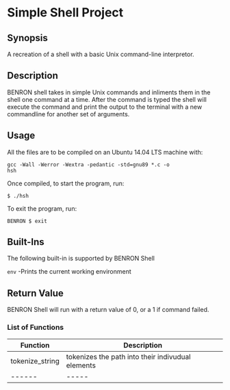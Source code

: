 # Simple Shell Project

## Synopsis
A recreation of a shell with a basic Unix command-line interpretor.

## Description
BENRON shell takes in simple Unix commands and inliments them in the shell one command at a time. After the command is typed the shell will execute the command and print the output to the terminal with a new commandline for another set of arguments.
## Usage
All the files are to be compiled on an Ubuntu 14.04 LTS machine with:

<code>gcc -Wall -Werror -Wextra -pedantic -std=gnu89 *.c -o hsh</code>

Once compiled, to start the program, run:

<code>$ ./hsh</code>

To exit the program, run:

<code>BENRON $ exit</code>

## Built-Ins

The following built-in is supported by BENRON Shell

<code>env</code> -Prints the current working environment

## Return Value

BENRON Shell will run with a return value of 0, or a 1 if command failed.

### List of Functions

| Function | Description |
| -------  | ------      |
|tokenize_string |  tokenizes the path into their indivudual elements |
| ------   | ----- |

